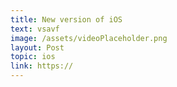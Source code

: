 ```yaml
---
title: New version of iOS
text: vsavf
image: /assets/videoPlaceholder.png
layout: Post
topic: ios
link: https://
---
```

